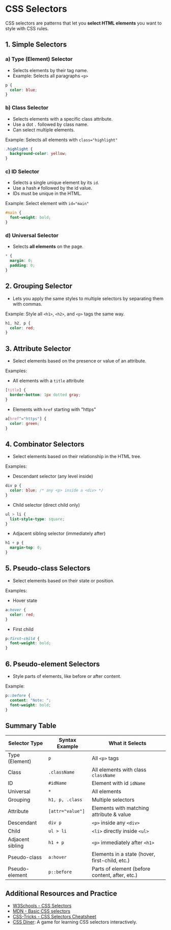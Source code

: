 
# CSS Selectors 

CSS selectors are patterns that let you **select HTML elements** you want to style with CSS rules.


## 1. Simple Selectors

### a) Type (Element) Selector
- Selects elements by their tag name.
- Example: Selects all paragraphs `<p>`

```css
p {
  color: blue;
}
```

### b) Class Selector
- Selects elements with a specific class attribute.
- Use a dot `.` followed by class name.
- Can select multiple elements.
  
Example: Selects all elements with `class="highlight"`

```css
.highlight {
  background-color: yellow;
}
```

### c) ID Selector
- Selects a single unique element by its `id`.
- Use a hash `#` followed by the id value.
- IDs must be unique in the HTML.

Example: Select element with `id="main"`

```css
#main {
  font-weight: bold;
}
```

### d) Universal Selector
- Selects **all elements** on the page.
  
```css
* {
  margin: 0;
  padding: 0;
}
```



## 2. Grouping Selector

- Lets you apply the same styles to multiple selectors by separating them with commas.

Example: Style all `<h1>`, `<h2>`, and `<p>` tags the same way.

```css
h1, h2, p {
  color: red;
}
```



## 3. Attribute Selector

- Select elements based on the presence or value of an attribute.

Examples:

- All elements with a `title` attribute

```css
[title] {
  border-bottom: 1px dotted gray;
}
```

- Elements with `href` starting with "https"

```css
a[href^="https"] {
  color: green;
}
```



## 4. Combinator Selectors

- Select elements based on their relationship in the HTML tree.

Examples:

- Descendant selector (any level inside)

```css
div p {
  color: blue; /* any <p> inside a <div> */
}
```

- Child selector (direct child only)

```css
ul > li {
  list-style-type: square;
}
```

- Adjacent sibling selector (immediately after)

```css
h1 + p {
  margin-top: 0;
}
```



## 5. Pseudo-class Selectors

- Select elements based on their state or position.

Examples:

- Hover state

```css
a:hover {
  color: red;
}
```

- First child

```css
p:first-child {
  font-weight: bold;
}
```



## 6. Pseudo-element Selectors

- Style parts of elements, like before or after content.

Example:

```css
p::before {
  content: "Note: ";
  font-weight: bold;
}
```



## Summary Table

| Selector Type       | Syntax Example     | What it Selects                                |
|---------------------|--------------------|-----------------------------------------------|
| Type (Element)       | `p`                | All `<p>` tags                                |
| Class               | `.className`       | All elements with class `className`           |
| ID                  | `#idName`          | Element with id `idName`                       |
| Universal           | `*`                | All elements                                  |
| Grouping            | `h1, p, .class`    | Multiple selectors                             |
| Attribute           | `[attr="value"]`   | Elements with matching attribute & value      |
| Descendant          | `div p`            | `<p>` inside any `<div>`                      |
| Child               | `ul > li`          | `<li>` directly inside `<ul>`                 |
| Adjacent sibling    | `h1 + p`           | `<p>` immediately after `<h1>`               |
| Pseudo-class        | `a:hover`          | Elements in a state (hover, first-child, etc.)|
| Pseudo-element      | `p::before`        | Parts of element (before content, after, etc.)|


## Additional Resources and Practice

- [W3Schools - CSS Selectors](https://www.w3schools.com/css/css_selectors.asp)
- [MDN - Basic CSS selectors](https://developer.mozilla.org/en-US/docs/Learn/CSS/Building_blocks/Selectors)
- [CSS-Tricks - CSS Selectors Cheatsheet](https://css-tricks.com/almanac/selectors/)
- [CSS Diner](https://flukeout.github.io/): A game for learning CSS selectors interactively.


